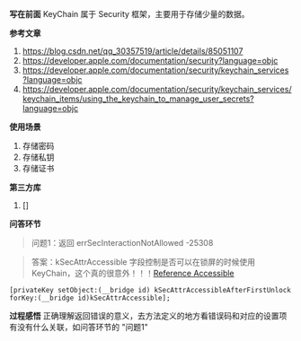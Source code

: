 <!--
 * @Author: Devin Wang
 * @Date: 2020-04-11 08:49:37
 * @LastEditors: Devin Wang
 * @LastEditTime: 2020-04-12 17:54:27
>
 -->
**写在前面**
KeyChain 属于 Security 框架，主要用于存储少量的数据。

**参考文章**
1. https://blog.csdn.net/qq_30357519/article/details/85051107
2. https://developer.apple.com/documentation/security?language=objc
3. https://developer.apple.com/documentation/security/keychain_services?language=objc
4. https://developer.apple.com/documentation/security/keychain_services/keychain_items/using_the_keychain_to_manage_user_secrets?language=objc

**使用场景**
1. 存储密码
2. 存储私钥
3. 存储证书

**第三方库**
   1. []

**问答环节**
 >问题1：返回 errSecInteractionNotAllowed -25308

>答案：kSecAttrAccessible 字段控制是否可以在锁屏的时候使用KeyChain，这个真的很意外！！！[Reference Accessible](https://developer.apple.com/documentation/security/keychain_services/keychain_items/restricting_keychain_item_accessibility?language=objc)

    [privateKey setObject:(__bridge id) kSecAttrAccessibleAfterFirstUnlock forKey:(__bridge id)kSecAttrAccessible];
    

**过程感悟**
正确理解返回错误的意义，去方法定义的地方看错误码和对应的设置项有没有什么关联，如问答环节的 "问题1" 